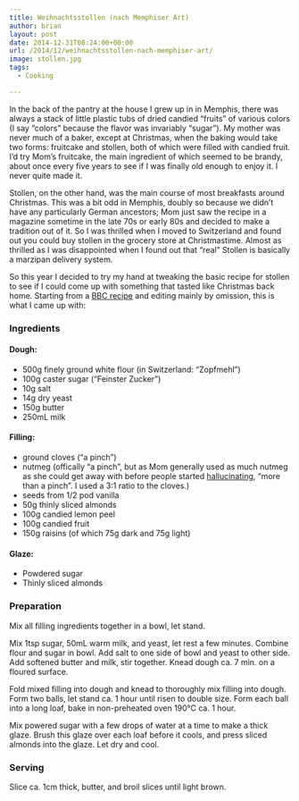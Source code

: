 ```yaml
---
title: Weihnachtsstollen (nach Memphiser Art)
author: brian
layout: post
date: 2014-12-31T08:24:00+00:00
url: /2014/12/weihnachtsstollen-nach-memphiser-art/
image: stollen.jpg
tags:
  - Cooking

---
```

In the back of the pantry at the house I grew up in in Memphis, there was always a stack of little plastic tubs of dried candied &#8220;fruits&#8221; of various colors (I say &#8220;colors&#8221; because the flavor was invariably &#8220;sugar&#8221;). My mother was never much of a baker, except at Christmas, when the baking would take two forms: fruitcake and stollen, both of which were filled with candied fruit. I&#8217;d try Mom&#8217;s fruitcake, the main ingredient of which seemed to be brandy, about once every five years to see if I was finally old enough to enjoy it. I never quite made it.

Stollen, on the other hand, was the main course of most breakfasts around Christmas. This was a bit odd in Memphis, doubly so because we didn&#8217;t have any particularly German ancestors; Mom just saw the recipe in a magazine sometime in the late 70s or early 80s and decided to make a tradition out of it. So I was thrilled when I moved to Switzerland and found out you could buy stollen in the grocery store at Christmastime. Almost as thrilled as I was disappointed when I found out that &#8220;real&#8221; Stollen is basically a marzipan delivery system.

<!--more-->

So this year I decided to try my hand at tweaking the basic recipe for stollen to see if I could come up with something that tasted like Christmas back home. Starting from a [BBC recipe][1] and editing mainly by omission, this is what I came up with:

### Ingredients

#### Dough:

  * 500g finely ground white flour (in Switzerland: &#8220;Zopfmehl&#8221;)
  * 100g caster sugar (&#8220;Feinster Zucker&#8221;)
  * 10g salt
  * 14g dry yeast
  * 150g butter
  * 250mL milk

#### Filling:

  * ground cloves (&#8220;a pinch&#8221;)
  * nutmeg (offically &#8220;a pinch&#8221;, but as Mom generally used as much nutmeg as she could get away with before people started [hallucinating][2], &#8220;more than a pinch&#8221;. I used a 3:1 ratio to the cloves.)
  * seeds from 1/2 pod vanilla
  * 50g thinly sliced almonds
  * 100g candied lemon peel
  * 100g candied fruit
  * 150g raisins (of which 75g dark and 75g light)

#### Glaze:

  * Powdered sugar
  * Thinly sliced almonds

### Preparation

Mix all filling ingredients together in a bowl, let stand.

Mix 1tsp sugar, 50mL warm milk, and yeast, let rest a few minutes. Combine flour and sugar in bowl. Add salt to one side of bowl and yeast to other side. Add softened butter and milk, stir together. Knead dough ca. 7 min. on a floured surface.

Fold mixed filling into dough and knead to thoroughly mix filling into dough. Form two balls, let stand ca. 1 hour until risen to double size. Form each ball into a long loaf, bake in non-preheated oven 190°C ca. 1 hour.

Mix powered sugar with a few drops of water at a time to make a thick glaze. Brush this glaze over each loaf before it cools, and press sliced almonds into the glaze. Let dry and cool.

### Serving

Slice ca. 1cm thick, butter, and broil slices until light brown.

 [1]: http://www.bbc.co.uk/food/recipes/stollen_27553
 [2]: http://en.wikipedia.org/wiki/Nutmeg#Psychoactivity_and_toxicity